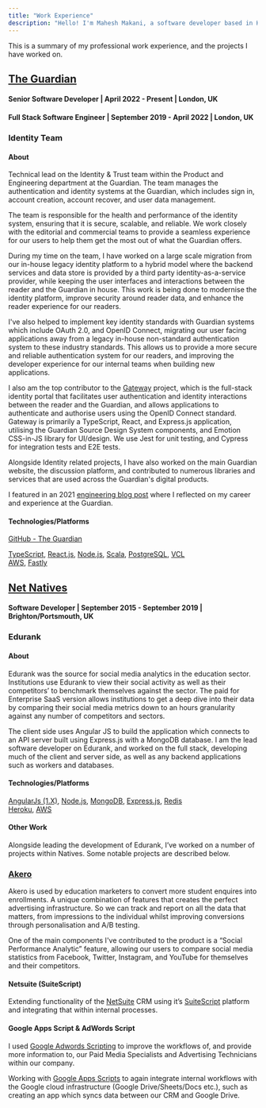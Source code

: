 ```yaml
---
title: "Work Experience"
description: "Hello! I'm Mahesh Makani, a software developer based in Hertfordshire and London, UK. Here you can find my professional work experience."
---
```


This is a summary of my professional work experience, and the projects I have
worked on.

## [The Guardian](https://theguardian.com)

#### Senior Software Developer | April 2022 - Present | London, UK

#### Full Stack Software Engineer | September 2019 - April 2022 | London, UK

### Identity Team

#### About

Technical lead on the Identity & Trust team within the Product and Engineering
department at the Guardian. The team manages the authentication and identity
systems at the Guardian, which includes sign in, account creation, account
recover, and user data management.

The team is responsible for the health and performance of the identity system,
ensuring that it is secure, scalable, and reliable. We work closely with the
editorial and commercial teams to provide a seamless experience for our users to
help them get the most out of what the Guardian offers.

During my time on the team, I have worked on a large scale migration from our
in-house legacy identity platform to a hybrid model where the backend services
and data store is provided by a third party identity-as-a-service provider,
while keeping the user interfaces and interactions between the reader and the
Guardian in house. This work is being done to modernise the identity platform,
improve security around reader data, and enhance the reader experience for our
readers.

I've also helped to implement key identity standards with Guardian systems which
include OAuth 2.0, and OpenID Connect, migrating our user facing applications
away from a legacy in-house non-standard authentication system to these industry
standards. This allows us to provide a more secure and reliable authentication
system for our readers, and improving the developer experience for our internal
teams when building new applications.

I also am the top contributor to the
[Gateway](https://profile.theguardian.com/guardian/gateway) project, which is
the full-stack identity portal that facilitates user authentication and identity
interactions between the reader and the Guardian, and allows applications to
authenticate and authorise users using the OpenID Connect standard. Gateway is
primarily a TypeScript, React, and Express.js application, utilising the
Guardian Source Design System components, and Emotion CSS-in-JS library for
UI/design. We use Jest for unit testing, and Cypress for integration tests and
E2E tests.

Alongside Identity related projects, I have also worked on the main Guardian
website, the discussion platform, and contributed to numerous libraries and
services that are used across the Guardian's digital products.

I featured in an 2021
[engineering blog post](https://www.theguardian.com/info/2021/jan/13/a-day-in-the-life)
where I reflected on my career and experience at the Guardian.

#### Technologies/Platforms

[GitHub - The Guardian](https://github.com/guardian)

[TypeScript](https://www.typescriptlang.org/), [React.js](https://reactjs.org/),
[Node.js](https://nodejs.org/), [Scala](https://www.scala-lang.org/),
[PostgreSQL](https://www.postgresql.org/),
[VCL](https://varnish-cache.org/docs/trunk/users-guide/vcl.html)\
[AWS](https://aws.amazon.com/), [Fastly](https://www.fastly.com/)

## [Net Natives](https://netnatives.com)

#### Software Developer | September 2015 - September 2019 | Brighton/Portsmouth, UK

### Edurank

#### About

Edurank was the source for social media analytics in the education sector.
Institutions use Edurank to view their social activity as well as their
competitors’ to benchmark themselves against the sector. The paid for Enterprise
SaaS version allows institutions to get a deep dive into their data by comparing
their social media metrics down to an hours granularity against any number of
competitors and sectors.

The client side uses Angular JS to build the application which connects to an
API server built using Express.js with a MongoDB database. I am the lead
software developer on Edurank, and worked on the full stack, developing much of
the client and server side, as well as any backend applications such as workers
and databases.

#### Technologies/Platforms

[AngularJs (1.X)](https://angularjs.org/), [Node.js](https://nodejs.org/),
[MongoDB](https://www.mongodb.com/), [Express.js](https://expressjs.com/),
[Redis](https://redis.io/)\
[Heroku](https://www.heroku.com/), [AWS](https://aws.amazon.com/)

#### Other Work

Alongside leading the development of Edurank, I’ve worked on a number of
projects within Natives. Some notable projects are described below.

### [Akero](https://akerolabs.com)

Akero is used by education marketers to convert more student enquires into
enrollments. A unique combination of features that creates the perfect
advertising infrastructure. So we can track and report on all the data that
matters, from impressions to the individual whilst improving conversions through
personalisation and A/B testing.

One of the main components I've contributed to the product is a “Social
Performance Analytic” feature, allowing our users to compare social media
statistics from Facebook, Twitter, Instagram, and YouTube for themselves and
their competitors.

#### Netsuite (SuiteScript)

Extending functionality of the [NetSuite](http://www.netsuite.com/) CRM using
it’s
[SuiteScript](http://www.netsuite.co.uk/portal/uk/platform/developer/suitescript.shtml)
platform and integrating that within internal processes.

#### Google Apps Script & AdWords Script

I used
[Google Adwords Scripting](https://developers.google.com/adwords/scripts/) to
improve the workflows of, and provide more information to, our Paid Media
Specialists and Advertising Technicians within our company.

Working with [Google Apps Scripts](https://developers.google.com/apps-script/)
to again integrate internal workflows with the Google cloud infrastructure
(Google Drive/Sheets/Docs etc.), such as creating an app which syncs data
between our CRM and Google Drive.
